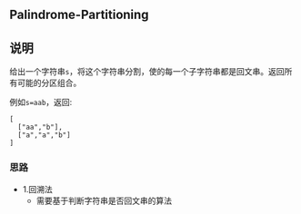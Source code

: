## Palindrome-Partitioning

## 说明
给出一个字符串`s`，将这个字符串分割，使的每一个子字符串都是回文串。返回所有可能的分区组合。

例如`s=aab`，返回:

```
[
  ["aa","b"],
  ["a","a","b"]
]
```

### 思路

* 1.回溯法
	* 需要基于判断字符串是否回文串的算法